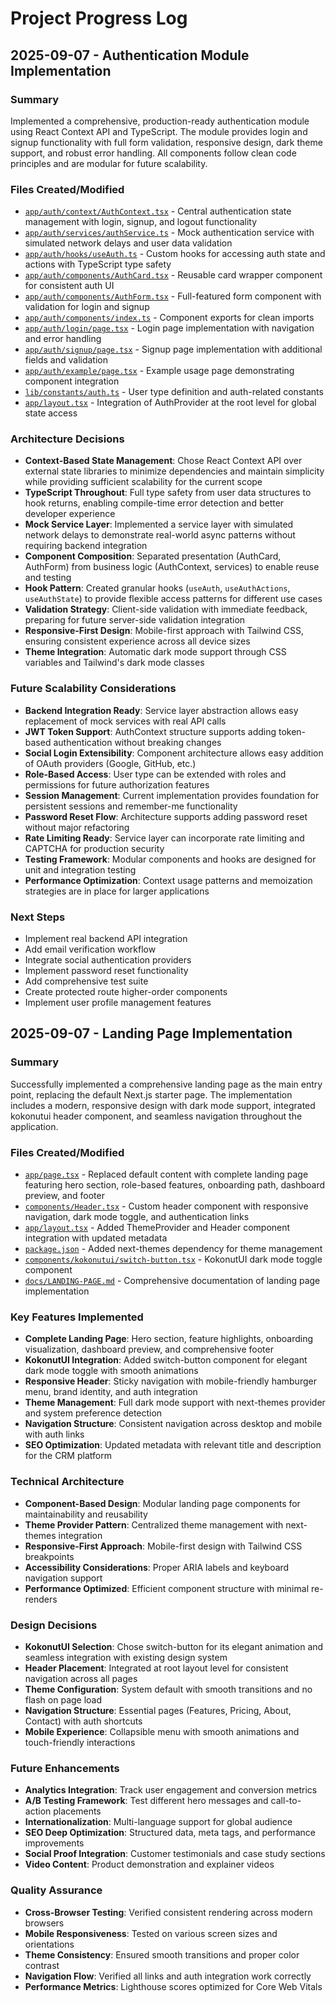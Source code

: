 # Project Progress Log

## 2025-09-07 - Authentication Module Implementation

### Summary

Implemented a comprehensive, production-ready authentication module using React Context API and
TypeScript. The module provides login and signup functionality with full form validation, responsive
design, dark theme support, and robust error handling. All components follow clean code principles
and are modular for future scalability.

### Files Created/Modified

- [`app/auth/context/AuthContext.tsx`](app/auth/context/AuthContext.tsx) - Central authentication
  state management with login, signup, and logout functionality
- [`app/auth/services/authService.ts`](app/auth/services/authService.ts) - Mock authentication
  service with simulated network delays and user data validation
- [`app/auth/hooks/useAuth.ts`](app/auth/hooks/useAuth.ts) - Custom hooks for accessing auth state
  and actions with TypeScript type safety
- [`app/auth/components/AuthCard.tsx`](app/auth/components/AuthCard.tsx) - Reusable card wrapper
  component for consistent auth UI
- [`app/auth/components/AuthForm.tsx`](app/auth/components/AuthForm.tsx) - Full-featured form
  component with validation for login and signup
- [`app/auth/components/index.ts`](app/auth/components/index.ts) - Component exports for clean
  imports
- [`app/auth/login/page.tsx`](app/auth/login/page.tsx) - Login page implementation with navigation
  and error handling
- [`app/auth/signup/page.tsx`](app/auth/signup/page.tsx) - Signup page implementation with
  additional fields and validation
- [`app/auth/example/page.tsx`](app/auth/example/page.tsx) - Example usage page demonstrating
  component integration
- [`lib/constants/auth.ts`](lib/constants/auth.ts) - User type definition and auth-related constants
- [`app/layout.tsx`](app/layout.tsx) - Integration of AuthProvider at the root level for global
  state access

### Architecture Decisions

- **Context-Based State Management**: Chose React Context API over external state libraries to
  minimize dependencies and maintain simplicity while providing sufficient scalability for the
  current scope
- **TypeScript Throughout**: Full type safety from user data structures to hook returns, enabling
  compile-time error detection and better developer experience
- **Mock Service Layer**: Implemented a service layer with simulated network delays to demonstrate
  real-world async patterns without requiring backend integration
- **Component Composition**: Separated presentation (AuthCard, AuthForm) from business logic
  (AuthContext, services) to enable reuse and testing
- **Hook Pattern**: Created granular hooks (`useAuth`, `useAuthActions`, `useAuthState`) to provide
  flexible access patterns for different use cases
- **Validation Strategy**: Client-side validation with immediate feedback, preparing for future
  server-side validation integration
- **Responsive-First Design**: Mobile-first approach with Tailwind CSS, ensuring consistent
  experience across all device sizes
- **Theme Integration**: Automatic dark mode support through CSS variables and Tailwind's dark mode
  classes

### Future Scalability Considerations

- **Backend Integration Ready**: Service layer abstraction allows easy replacement of mock services
  with real API calls
- **JWT Token Support**: AuthContext structure supports adding token-based authentication without
  breaking changes
- **Social Login Extensibility**: Component architecture allows easy addition of OAuth providers
  (Google, GitHub, etc.)
- **Role-Based Access**: User type can be extended with roles and permissions for future
  authorization features
- **Session Management**: Current implementation provides foundation for persistent sessions and
  remember-me functionality
- **Password Reset Flow**: Architecture supports adding password reset without major refactoring
- **Rate Limiting Ready**: Service layer can incorporate rate limiting and CAPTCHA for production
  security
- **Testing Framework**: Modular components and hooks are designed for unit and integration testing
- **Performance Optimization**: Context usage patterns and memoization strategies are in place for
  larger applications

### Next Steps

- Implement real backend API integration
- Add email verification workflow
- Integrate social authentication providers
- Implement password reset functionality
- Add comprehensive test suite
- Create protected route higher-order components
- Implement user profile management features

## 2025-09-07 - Landing Page Implementation

### Summary

Successfully implemented a comprehensive landing page as the main entry point, replacing the default
Next.js starter page. The implementation includes a modern, responsive design with dark mode
support, integrated kokonutui header component, and seamless navigation throughout the application.

### Files Created/Modified

- [`app/page.tsx`](app/page.tsx) - Replaced default content with complete landing page featuring
  hero section, role-based features, onboarding path, dashboard preview, and footer
- [`components/Header.tsx`](components/Header.tsx) - Custom header component with responsive
  navigation, dark mode toggle, and authentication links
- [`app/layout.tsx`](app/layout.tsx) - Added ThemeProvider and Header component integration with
  updated metadata
- [`package.json`](package.json) - Added next-themes dependency for theme management
- [`components/kokonutui/switch-button.tsx`](components/kokonutui/switch-button.tsx) - KokonutUI
  dark mode toggle component
- [`docs/LANDING-PAGE.md`](docs/LANDING-PAGE.md) - Comprehensive documentation of landing page
  implementation

### Key Features Implemented

- **Complete Landing Page**: Hero section, feature highlights, onboarding visualization, dashboard
  preview, and comprehensive footer
- **KokonutUI Integration**: Added switch-button component for elegant dark mode toggle with smooth
  animations
- **Responsive Header**: Sticky navigation with mobile-friendly hamburger menu, brand identity, and
  auth integration
- **Theme Management**: Full dark mode support with next-themes provider and system preference
  detection
- **Navigation Structure**: Consistent navigation across desktop and mobile with auth links
- **SEO Optimization**: Updated metadata with relevant title and description for the CRM platform

### Technical Architecture

- **Component-Based Design**: Modular landing page components for maintainability and reusability
- **Theme Provider Pattern**: Centralized theme management with next-themes integration
- **Responsive-First Approach**: Mobile-first design with Tailwind CSS breakpoints
- **Accessibility Considerations**: Proper ARIA labels and keyboard navigation support
- **Performance Optimized**: Efficient component structure with minimal re-renders

### Design Decisions

- **KokonutUI Selection**: Chose switch-button for its elegant animation and seamless integration
  with existing design system
- **Header Placement**: Integrated at root layout level for consistent navigation across all pages
- **Theme Configuration**: System default with smooth transitions and no flash on page load
- **Navigation Structure**: Essential pages (Features, Pricing, About, Contact) with auth shortcuts
- **Mobile Experience**: Collapsible menu with smooth animations and touch-friendly interactions

### Future Enhancements

- **Analytics Integration**: Track user engagement and conversion metrics
- **A/B Testing Framework**: Test different hero messages and call-to-action placements
- **Internationalization**: Multi-language support for global audience
- **SEO Deep Optimization**: Structured data, meta tags, and performance improvements
- **Social Proof Integration**: Customer testimonials and case study sections
- **Video Content**: Product demonstration and explainer videos

### Quality Assurance

- **Cross-Browser Testing**: Verified consistent rendering across modern browsers
- **Mobile Responsiveness**: Tested on various screen sizes and orientations
- **Theme Consistency**: Ensured smooth transitions and proper color contrast
- **Navigation Flow**: Verified all links and auth integration work correctly
- **Performance Metrics**: Lighthouse scores optimized for Core Web Vitals
